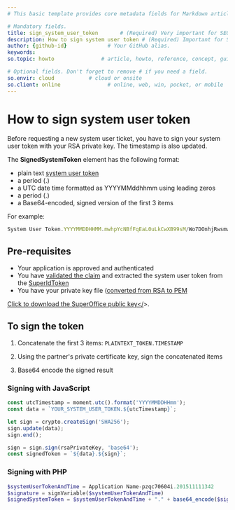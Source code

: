 ```yaml
---
# This basic template provides core metadata fields for Markdown articles on docs.superoffice.com.

# Mandatory fields.
title: sign_system_user_token       # (Required) Very important for SEO. Intent in a unique string of 43-59 chars including spaces.
description: How to sign system user token # (Required) Important for SEO. Recommended character length is 115-145 characters including spaces.
author: {github-id}             # Your GitHub alias.
keywords:
so.topic: howto               # article, howto, reference, concept, guide

# Optional fields. Don't forget to remove # if you need a field.
so.envir: cloud           # cloud or onsite
so.client: online               # online, web, win, pocket, or mobile
---
```


# How to sign system user token

Before requesting a new system user ticket, you have to sign your system user token with your RSA private key. The timestamp is also updated.

The **SignedSystemToken** element has the following format:

* plain text [system user token][1]
* a period (.)
* a UTC date time formatted as YYYYMMddhhmm using leading zeros
* a period (.)
* a Base64-encoded, signed version of the first 3 items

For example:

```javascript
System User Token.YYYYMMDDHHMM.mwhpYcNBfFqEaL0uLkCwXB99sM/Wo7DOnhjRwsmwNAd2EmBM1z+Co=
```

## Pre-requisites

* Your application is approved and authenticated
* You have [validated the claim][2] and extracted the system user token from the [SuperIdToken][3]
* You have your private key file ([converted from RSA to PEM][4]

<a href="../../../assets/downloads/superofficeonlinecertificates.zip" download>Click to download the SuperOffice public key</<a>>.

## To sign the token

1. Concatenate the first 3 items: `PLAINTEXT_TOKEN.TIMESTAMP`

2. Using the partner's private certificate key, sign the concatenated items

3. Base64 encode the signed result

### Signing with JavaScript

```javascript
const utcTimestamp = moment.utc().format('YYYYMMDDHHmm');
const data = `YOUR_SYSTEM_USER_TOKEN.${utcTimestamp}`;

let sign = crypto.createSign('SHA256');
sign.update(data);
sign.end();

sign = sign.sign(rsaPrivateKey, 'base64');
const signedToken = `${data}.${sign}`;
```

### Signing with PHP

```php
$systemUserTokenAndTime = Application Name-pzqc70604i.201511111342
$signature = signVariable($systemUserTokenAndTime)
$signedSystemToken = $systemUserTokenAndTime + "." + base64_encode($signature)
```

<!-- Referenced links -->
[1]: system-user-token.md
[2]: ../certificates/validate-security-tokens.md
[3]: ../superid-token.md
[4]: http://www.platanus.cz/blog/converting-rsa-xml-key-to-pem
